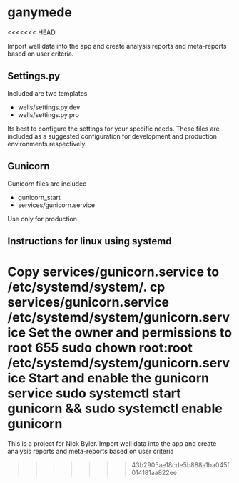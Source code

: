 # ganymede
<<<<<<< HEAD

Import well data into the app and create analysis reports and meta-reports based on user criteria.

## Settings.py
Included are two templates
* wells/settings.py.dev
* wells/settings.py.pro

Its best to configure the settings for your specific needs. These files are included as a suggested configuration for development and production environments respectively.

## Gunicorn
Gunicorn files are included
* gunicorn_start
* services/gunicorn.service

Use only for production. 

## Instructions for linux using systemd

Copy services/gunicorn.service to /etc/systemd/system/.
cp services/gunicorn.service /etc/systemd/system/gunicorn.service
Set the owner and permissions to root 655
sudo chown root:root /etc/systemd/system/gunicorn.service
Start and enable the gunicorn service
sudo systemctl start gunicorn && sudo systemctl enable gunicorn
=======
This is a project for Nick Byler.
Import well data into the app and create analysis reports and meta-reports based on user criteria
>>>>>>> 43b2905ae18cde5b888a1ba045f014181aa822ee
